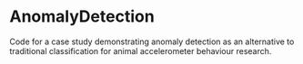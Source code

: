 # AnomalyDetection
Code for a case study demonstrating anomaly detection as an alternative to traditional classification for animal accelerometer behaviour research.
